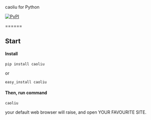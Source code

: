 caoliu for Python

[![PyPI](https://img.shields.io/pypi/v/caoliu.svg?style=plastic)](https://pypi.python.org/simple/caoliu/)

======

Start
-----
#### Install ####

```
pip install caoliu
```

or

```
easy_install caoliu

```

#### Then, run command ####

```
caoliu
```

your default web browser will raise, and open YOUR FAVOURITE SITE.

